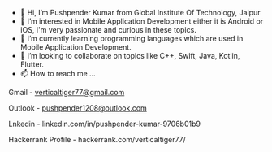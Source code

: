 - 👋 Hi, I’m Pushpender Kumar from Global Institute Of Technology, Jaipur
- 👀 I’m interested in Mobile Application Development either it is Android or iOS, I'm very passionate and curious in these topics.
- 🌱 I’m currently learning programming languages which are used in Mobile Application Development.
- 💞️ I’m looking to collaborate on topics like C++, Swift, Java, Kotlin, Flutter.
- 📫 How to reach me ...
 
 
 Gmail - verticaltiger77@gmail.com
 
 
 Outlook - pushpender1208@outlook.com
 
 
 Lnkedin - linkedin.com/in/pushpender-kumar-9706b01b9
 
 
 Hackerrank Profile - hackerrank.com/verticaltiger77/

<!---
pushp1208/pushp1208 is a ✨ special ✨ repository because its `README.md` (this file) appears on your GitHub profile.
You can click the Preview link to take a look at your changes.
--->

